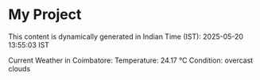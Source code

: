 # My Project

This content is dynamically generated in Indian Time (IST): 2025-05-20 13:55:03 IST


Current Weather in Coimbatore:
Temperature: 24.17 °C
Condition: overcast clouds
